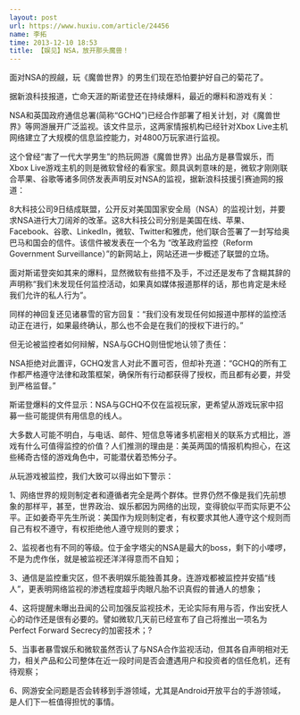 ```yaml
---
layout: post
url: https://www.huxiu.com/article/24456
name: 李拓
time: 2013-12-10 18:53
title: 【娱见】NSA，放开那头魔兽！
---
```

面对NSA的觊觎，玩《魔兽世界》的男生们现在恐怕要护好自己的菊花了。

据新浪科技报道，亡命天涯的斯诺登还在持续爆料，最近的爆料和游戏有关：

NSA和英国政府通信总署(简称“GCHQ”)已经合作部署了相关计划，对《魔兽世界》等网游展开广泛监视。该文件显示，这两家情报机构已经针对Xbox Live主机网络建立了大规模的信息监控能力，对4800万玩家进行监视。

这个曾经“害了一代大学男生”的热玩网游《魔兽世界》出品方是暴雪娱乐，而Xbox Live游戏主机的则是微软曾经的看家宝。颇具讽刺意味的是，微软才刚刚联合苹果、谷歌等诸多同侪发表声明反对NSA的监视，据新浪科技援引赛迪网的报道：

8大科技公司9日结成联盟，公开反对美国国家安全局（NSA）的监视计划，并要求NSA进行大刀阔斧的改革。这8大科技公司分别是美国在线、苹果、Facebook、谷歌、LinkedIn，微软、Twitter和雅虎，他们联合签署了一封写给奥巴马和国会的信件。该信件被发表在一个名为 “改革政府监控（Reform Government Surveillance）”的新网站上，网站还进一步概述了联盟的立场。

面对斯诺登突如其来的爆料，显然微软有些措不及手，不过还是发布了含糊其辞的声明称“我们未发现任何监控活动，如果真如媒体报道那样的话，那也肯定是未经我们允许的私人行为”。

同样的神回复还见诸暴雪的官方回复：“我们没有发现任何如报道中那样的监控活动正在进行，如果最终确认，那么也不会是在我们的授权下进行的。”

但无论被监控者如何辩解，NSA与GCHQ则忸怩地认领了责任：

NSA拒绝对此置评，GCHQ发言人对此不置可否，但却补充道：“GCHQ的所有工作都严格遵守法律和政策框架，确保所有行动都获得了授权，而且都有必要，并受到严格监督。”

斯诺登爆料的文件显示：NSA与GCHQ不仅在监视玩家，更希望从游戏玩家中招募一些可能提供有用信息的线人。

大多数人可能不明白，与电话、邮件、短信息等诸多机密相关的联系方式相比，游戏有什么可值得监控的价值？人们推测的理由是：美英两国的情报机构担心，在这些稀奇古怪的游戏角色中，可能潜伏着恐怖分子。

从玩游戏被监控，我们大致可以得出如下警示：

1、网络世界的规则制定者和遵循者完全是两个群体。世界仍然不像是我们先前想象的那样平，甚至，世界政治、娱乐都因为网络的出现，变得貌似平而实际更不公平。正如姜奇平先生所说：美国作为规则制定者，有权要求其他人遵守这个规则而自己有权不遵守，有权拒绝他人遵守规则的要求；

2、监视者也有不同的等级。位于金字塔尖的NSA是最大的boss，剩下的小喽啰，不是为虎作伥，就是被监视还洋洋得意而不自知；

3、通信是监控重灾区，但不表明娱乐能独善其身。连游戏都被监控并安插“线人”，更表明网络监视的渗透程度超乎肉眼凡胎不识真假的普通人的想象；

4、这将提醒未曝出丑闻的公司加强反监视技术，无论实际有用与否，作出安抚人心的动作还是很有必要的。譬如微软几天前已经宣布了自己将推出一项名为Perfect Forward Secrecy的加密技术；?

5、当事者暴雪娱乐和微软虽然否认了与NSA合作监视活动，但其各自声明相对无力，相关产品和公司整体在近一段时间是否会遭遇用户和投资者的信任危机，还有待观察；

6、网游安全问题是否会转移到手游领域，尤其是Android开放平台的手游领域，是人们下一桩值得担忧的事情。

